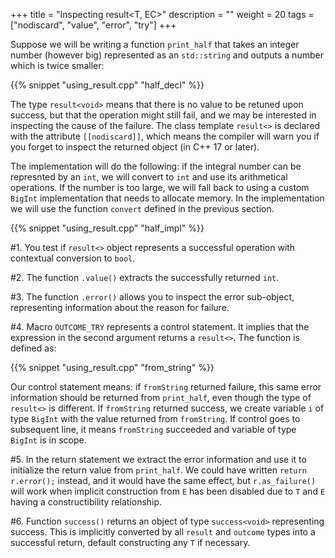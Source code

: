 +++
title = "Inspecting result<T, EC>"
description = ""
weight = 20
tags = ["nodiscard", "value", "error", "try"]
+++

Suppose we will be writing a function `print_half` that takes an integer number (however big) represented as an `std::string` and outputs a number which is twice smaller:

{{% snippet "using_result.cpp" "half_decl" %}}

The type `result<void>` means that there is no value to be retuned upon success, but that the operation might still fail, and we may be interested in inspecting the cause of the failure. The class template `result<>` is declared with the attribute `[[nodiscard]]`, which means the compiler will warn you if you forget to inspect the returned object (in C++ 17 or later).

The implementation will do the following: if the integral number can be represnted by an `int`, we will convert to `int` and use its arithmetical operations. If the number is too large, we will fall back to using a custom `BigInt` implementation that needs to allocate memory. In the implementation we will use the function `convert` defined in the previous section.

{{% snippet "using_result.cpp" "half_impl" %}}

#1. You test if `result<>` object represents a successful operation with contextual conversion to `bool`.

#2. The function `.value()` extracts the successfully returned `int`.

#3. The function `.error()` allows you to inspect the error sub-object, representing information about the reason for failure.

#4. Macro `OUTCOME_TRY` represents a control statement. It implies that the expression in the second argument returns a `result<>`. The function is defined as:

{{% snippet "using_result.cpp" "from_string" %}}

   Our control statement means: if `fromString` returned failure, this same error information should be returned from `print_half`, even though the type of `result<>` is different. If `fromString` returned success, we create  variable `i` of type `BigInt` with the value returned from `fromString`. If control goes to subsequent line, it means `fromString` succeeded and variable of type `BigInt` is in scope.

#5. In the return statement we extract the error information and use it to initialize the return value from `print_half`. We could have written `return r.error();` instead,
    and it would have the same effect, but `r.as_failure()` will work when implicit construction from `E` has been disabled due to `T` and `E` having a constructibility relationship.

#6. Function `success()` returns an object of type `success<void>` representing success. This is implicitly converted by
all `result` and `outcome` types into a successful return, default constructing any `T` if necessary.
